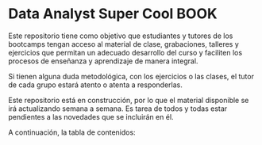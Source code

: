 # Data Analyst Super Cool BOOK

Este repositorio tiene como objetivo que estudiantes y tutores de los bootcamps tengan acceso al material de clase, grabaciones, talleres y ejercicios que permitan un adecuado desarrollo del curso y faciliten los procesos de enseñanza y aprendizaje de manera integral.

Si tienen alguna duda metodológica, con los ejercicios o las clases, el tutor de cada grupo estará atento o atenta a responderlas.

Este repositorio está en construcción, por lo que el material disponible se irá actualizando semana a semana. Es tarea de todos y todas estar pendientes a las novedades que se incluirán en él.

A continuación, la tabla de contenidos:

```{tableofcontents}
```
